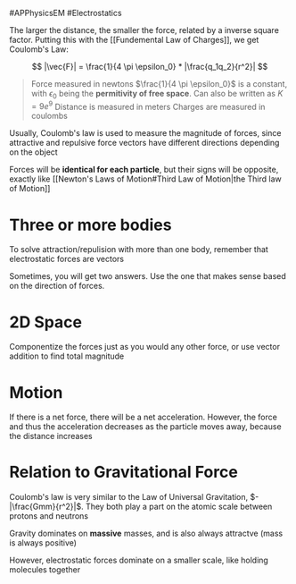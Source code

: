 #APPhysicsEM #Electrostatics

The larger the distance, the smaller the force, related by a inverse square factor. Putting this with the [[Fundemental Law of Charges]], we get Coulomb's Law:

$$
|\vec{F}| = \frac{1}{4 \pi \epsilon_0} * |\frac{q_1q_2}{r^2}|
$$

> Force measured in newtons
> $\frac{1}{4 \pi \epsilon_0}$ is a constant, with $\epsilon_0$ being the **permitivity of free space**. Can also be written as $K = 9e^9$
> Distance is measured in meters
> Charges are measured in coulombs

Usually, Coulomb's law is used to measure the magnitude of forces, since attractive and repulsive force vectors have different directions depending on the object

Forces will be **identical for each particle**, but their signs will be opposite, exactly like [[Newton's Laws of Motion#Third Law of Motion|the Third law of Motion]]

# Three or more bodies

To solve attraction/repulision with more than one body, remember that electrostatic forces are vectors

Sometimes, you will get two answers. Use the one that makes sense based on the direction of forces.

# 2D  Space

Componentize the forces just as you would any other force, or use vector addition to find total magnitude

# Motion

If there is a net force, there will be a net acceleration. 
However, the force and thus the acceleration decreases as the particle moves away, because the distance increases

# Relation to Gravitational Force

Coulomb's law is very similar to the Law of Universal Gravitation, $-|\frac{Gmm}{r^2}|$. They both play a part on the atomic scale between protons and neutrons

Gravity dominates on **massive** masses, and is also always attractve (mass is always positive)

However, electrostatic forces dominate on a smaller scale, like holding molecules together

